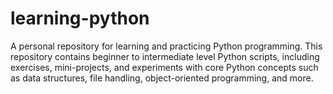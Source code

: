 # learning-python
A personal repository for learning and practicing Python programming. This repository contains beginner to intermediate level Python scripts, including exercises, mini-projects, and experiments with core Python concepts such as data structures, file handling, object-oriented programming, and more.

